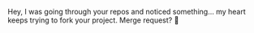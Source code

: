 Hey, I was going through your repos and noticed something… my heart keeps trying to fork your project. Merge request? 👀

